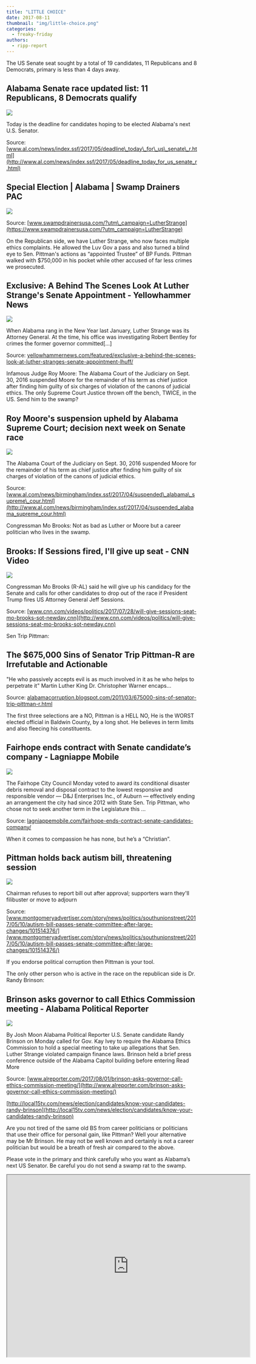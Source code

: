 ```yaml
---
title: "LITTLE CHOICE"
date: 2017-08-11
thumbnail: "img/little-choice.png"
categories: 
  - freaky-friday
authors: 
  - ripp-report
---
```


The US Senate seat sought by a total of 19 candidates, 11 Republicans and 8 Democrats, primary is less than 4 days away.

## Alabama Senate race updated list: 11 Republicans, 8 Democrats qualify

![](https://cdn.rippreport.com/wp-content/uploads/2017/08/22567953-standard1.jpg)

Today is the deadline for candidates hoping to be elected Alabama's next U.S. Senator.

Source: [www.al.com/news/index.ssf/2017/05/deadline\_today\_for\_us\_senate\_r.html](http://www.al.com/news/index.ssf/2017/05/deadline_today_for_us_senate_r.html)

## Special Election | Alabama | Swamp Drainers PAC

![](https://cdn.rippreport.com/wp-content/uploads/2017/08/36e362_b93f06b456b646a48b0abb37995f9b47%7Emv21.jpg)

Source: [www.swampdrainersusa.com/?utm\_campaign=LutherStrange](https://www.swampdrainersusa.com/?utm_campaign=LutherStrange)

On the Republican side, we have Luther Strange, who now faces multiple ethics complaints. He allowed the Luv Gov a pass and also turned a blind eye to Sen. Pittman's actions as “appointed Trustee” of BP Funds. Pittman walked with $750,000 in his pocket while other accused of far less crimes we prosecuted.

## Exclusive: A Behind The Scenes Look At Luther Strange's Senate Appointment - Yellowhammer News

![](http://yellowhammernews.com/wp-content/uploads/2013/11/YH-Luther-Strange-e1501610226392.png)

When Alabama rang in the New Year last January, Luther Strange was its Attorney General. At the time, his office was investigating Robert Bentley for crimes the former governor committed\[...\]

Source: [yellowhammernews.com/featured/exclusive-a-behind-the-scenes-look-at-luther-stranges-senate-appointment-lhuff/](http://yellowhammernews.com/featured/exclusive-a-behind-the-scenes-look-at-luther-stranges-senate-appointment-lhuff/)

Infamous Judge Roy Moore: The Alabama Court of the Judiciary on Sept. 30, 2016 suspended Moore for the remainder of his term as chief justice after finding him guilty of six charges of violation of the canons of judicial ethics. The only Supreme Court Justice thrown off the bench, TWICE, in the US. Send him to the swamp?

## Roy Moore's suspension upheld by Alabama Supreme Court; decision next week on Senate race

![](https://cdn.rippreport.com/wp-content/uploads/2017/08/21202247-large1.jpg)

The Alabama Court of the Judiciary on Sept. 30, 2016 suspended Moore for the remainder of his term as chief justice after finding him guilty of six charges of violation of the canons of judicial ethics.

Source: [www.al.com/news/birmingham/index.ssf/2017/04/suspended\_alabama\_supreme\_cour.html](http://www.al.com/news/birmingham/index.ssf/2017/04/suspended_alabama_supreme_cour.html)

Congressman Mo Brooks: Not as bad as Luther or Moore but a career politician who lives in the swamp.

## Brooks: If Sessions fired, I'll give up seat - CNN Video

![](https://cdn.rippreport.com/wp-content/uploads/2017/08/170728081805-mo-brooks-new-day-super-tease1.jpg)

Congressman Mo Brooks (R-AL) said he will give up his candidacy for the Senate and calls for other candidates to drop out of the race if President Trump fires US Attorney General Jeff Sessions.

Source: [www.cnn.com/videos/politics/2017/07/28/will-give-sessions-seat-mo-brooks-sot-newday.cnn](http://www.cnn.com/videos/politics/will-give-sessions-seat-mo-brooks-sot-newday.cnn)

Sen Trip Pittman:

## The $675,000 Sins of Senator Trip Pittman-R are Irrefutable and Actionable

"He who passively accepts evil is as much involved in it as he who helps to perpetrate it" Martin Luther King Dr. Christopher Warner encaps...

Source: [alabamacorruption.blogspot.com/2011/03/675000-sins-of-senator-trip-pittman-r.html](http://alabamacorruption.blogspot.com/2011/03/675000-sins-of-senator-trip-pittman-r.html)

The first three selections are a NO, Pittman is a HELL NO, He is the WORST elected official in Baldwin County, by a long shot. He believes in term limits and also fleecing his constituents.

## Fairhope ends contract with Senate candidate’s company - Lagniappe Mobile

![](https://cdn.rippreport.com/wp-content/uploads/2017/08/BB_Pittman.jpg)

The Fairhope City Council Monday voted to award its conditional disaster debris removal and disposal contract to the lowest responsive and responsible vendor — D&J Enterprises Inc., of Auburn — effectively ending an arrangement the city had since 2012 with State Sen. Trip Pittman, who chose not to seek another term in the Legislature this …

Source: [lagniappemobile.com/fairhope-ends-contract-senate-candidates-company/](http://lagniappemobile.com/fairhope-ends-contract-senate-candidates-company/)

When it comes to compassion he has none, but he’s a “Christian”.

## Pittman holds back autism bill, threatening session

![](https://www.gannett-cdn.com/-mm-/df7d7bcaa91275c2bc74e76f4fcf063f2f94ced5/c=53-1372-1689-2296&r=x1683&c=3200x1680/local/-/media/Montgomery/Montgomery//1396731877012-autism13.jpg)

Chairman refuses to report bill out after approval; supporters warn they'll filibuster or move to adjourn

Source: [www.montgomeryadvertiser.com/story/news/politics/southunionstreet/2017/05/10/autism-bill-passes-senate-committee-after-large-changes/101514376/](www.montgomeryadvertiser.com/story/news/politics/southunionstreet/2017/05/10/autism-bill-passes-senate-committee-after-large-changes/101514376/)

If you endorse political corruption then Pittman is your tool.

The only other person who is active in the race on the republican side is Dr. Randy Brinson:

## Brinson asks governor to call Ethics Commission meeting - Alabama Political Reporter

![](https://cdn.rippreport.com/wp-content/uploads/2017/08/BrinsonPort2.jpg)

By Josh Moon Alabama Political Reporter U.S. Senate candidate Randy Brinson on Monday called for Gov. Kay Ivey to require the Alabama Ethics Commission to hold a special meeting to take up allegations that Sen. Luther Strange violated campaign finance laws. Brinson held a brief press conference outside of the Alabama Capitol building before entering Read More

Source: [www.alreporter.com/2017/08/01/brinson-asks-governor-call-ethics-commission-meeting/](http://www.alreporter.com/brinson-asks-governor-call-ethics-commission-meeting/)

[http://local15tv.com/news/election/candidates/know-your-candidates-randy-brinson](http://local15tv.com/news/election/candidates/know-your-candidates-randy-brinson)

Are you not tired of the same old BS from career politicians or politicians that use their office for personal gain, like Pittman? Well your alternative may be Mr Brinson. He may not be well known and certainly is not a career politician but would be a breath of fresh air compared to the above.

Please vote in the primary and think carefully who you want as Alabama’s next US Senator. Be careful you do not send a swamp rat to the swamp.

<iframe src="https://cdn.rippreport.com/wp-content/uploads/2017/08/preview" width="640" height="480"></iframe>
